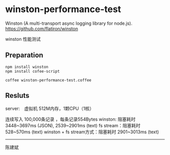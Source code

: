 winston-performance-test
========================

Winston (A multi-transport async logging library for node.js).
https://github.com/flatiron/winston

winston 性能测试
 
## Preparation

	npm install winston
	npm install cofee-script
	
	coffee winston-performance-test.coffee

## Resluts 
 
server:　虚拟机 512M内存，1颗CPU（1核）
 
连续写入 100,000条记录 ，每条记录554Bytes
winston:   阻塞耗时 3448~3697ms (JSON), 2539~2901ms (text)
fs stream：阻塞耗时 528~570ms (text)
winston + fs stream方式：阻塞耗时 2901~3013ms (text)
 
________________________________________
陈建斌
